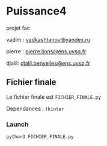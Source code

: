 # Puissance4
projet fac


vadim : vadkashtanov@yandex.ru

pierre : pierre.lions@ens.uvsq.fr

djalil: djalil.benyelles@ens.uvsq.fr


## Fichier finale

Le fichier finale est ``` FICHIER_FINALE.py ```

Dependances : ``` tkinter ```

### Launch

``` python3 FICHIER_FINALE.py ```

